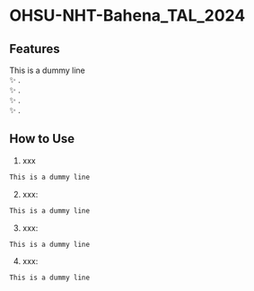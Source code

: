 # OHSU-NHT-Bahena_TAL_2024

## Features
This is a dummy line<br>
✨ .<br>
✨ .<br>
✨ .<br>
✨ .<br>

## How to Use

1. xxx <br>
```bash
This is a dummy line
```
2. xxx: <br>
```bash
This is a dummy line
```
3. xxx: <br>
```bash
This is a dummy line
```
4. xxx: <br>
```bash
This is a dummy line
```
